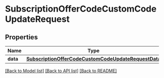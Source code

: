 # SubscriptionOfferCodeCustomCodeUpdateRequest

## Properties
Name | Type | Description | Notes
------------ | ------------- | ------------- | -------------
**data** | [**SubscriptionOfferCodeCustomCodeUpdateRequestData**](SubscriptionOfferCodeCustomCodeUpdateRequestData.md) |  | 

[[Back to Model list]](../README.md#documentation-for-models) [[Back to API list]](../README.md#documentation-for-api-endpoints) [[Back to README]](../README.md)


